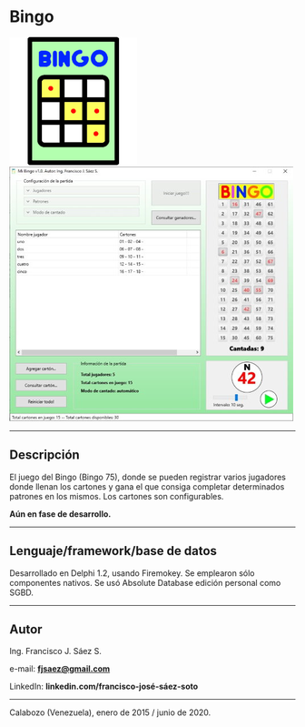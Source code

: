 # Bingo

![Bingo](/Imagen/icono_bingo2.png)
![Pantalla principal](/Imagen/bingo_pantalla.jpg)

---

## Descripción

El juego del Bingo (Bingo 75), donde se pueden registrar varios jugadores donde llenan los cartones y gana el que consiga completar determinados patrones en los mismos. Los  cartones son configurables. 

**Aún en fase de desarrollo.**

---

## Lenguaje/framework/base de datos

Desarrollado en Delphi 1.2, usando Firemokey. Se emplearon sólo componentes nativos. Se usó Absolute Database edición personal como SGBD. 

---

## Autor

Ing. Francisco J. Sáez S.

e-mail: **fjsaez@gmail.com**

LinkedIn: **linkedin.com/francisco-josé-sáez-soto**

---
Calabozo (Venezuela), enero de 2015 / junio de 2020.

